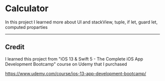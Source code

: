# Calculator

In this project I learned more about UI and stackView, tuple, if let, guard let, computed proparties

----------------------------------
## Credit
I learned this project from "iOS 13 & Swift 5 - The Complete iOS App Development Bootcamp" course on Udemy that I purchased

https://www.udemy.com/course/ios-13-app-development-bootcamp/
